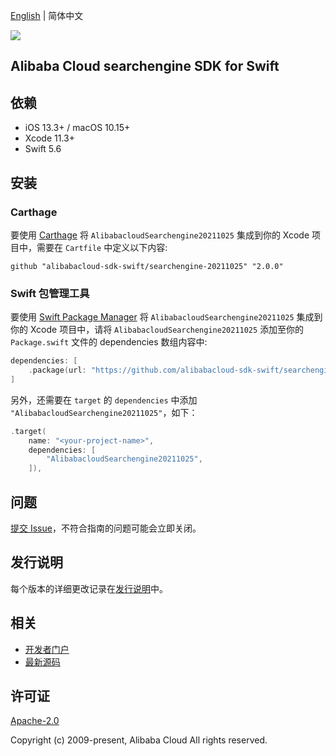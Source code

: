[English](README.md) | 简体中文

![](https://aliyunsdk-pages.alicdn.com/icons/AlibabaCloud.svg)

## Alibaba Cloud searchengine SDK for Swift

## 依赖

- iOS 13.3+ / macOS 10.15+
- Xcode 11.3+
- Swift 5.6

## 安装

### Carthage

要使用 [Carthage](https://github.com/Carthage/Carthage) 将 `AlibabacloudSearchengine20211025` 集成到你的 Xcode 项目中，需要在 `Cartfile` 中定义以下内容:

```ogdl
github "alibabacloud-sdk-swift/searchengine-20211025" "2.0.0"
```

### Swift 包管理工具

要使用 [Swift Package Manager](https://swift.org/package-manager/) 将 `AlibabacloudSearchengine20211025` 集成到你的 Xcode 项目中，请将 `AlibabacloudSearchengine20211025` 添加至你的 `Package.swift` 文件的 dependencies 数组内容中:

```swift
dependencies: [
    .package(url: "https://github.com/alibabacloud-sdk-swift/searchengine-20211025.git", from: "2.0.0")
]
```

另外，还需要在 `target` 的 `dependencies` 中添加 `"AlibabacloudSearchengine20211025"`，如下：

```swift
.target(
    name: "<your-project-name>",
    dependencies: [
        "AlibabacloudSearchengine20211025",
    ]),
```

## 问题

[提交 Issue](https://github.com/alibabacloud-sdk-swift/searchengine-20211025/issues/new)，不符合指南的问题可能会立即关闭。

## 发行说明

每个版本的详细更改记录在[发行说明](./ChangeLog.txt)中。

## 相关

* [开发者门户](https://next.api.aliyun.com/home)
* [最新源码](https://github.com/alibabacloud-sdk-swift/searchengine-20211025)

## 许可证

[Apache-2.0](http://www.apache.org/licenses/LICENSE-2.0)

Copyright (c) 2009-present, Alibaba Cloud All rights reserved.
